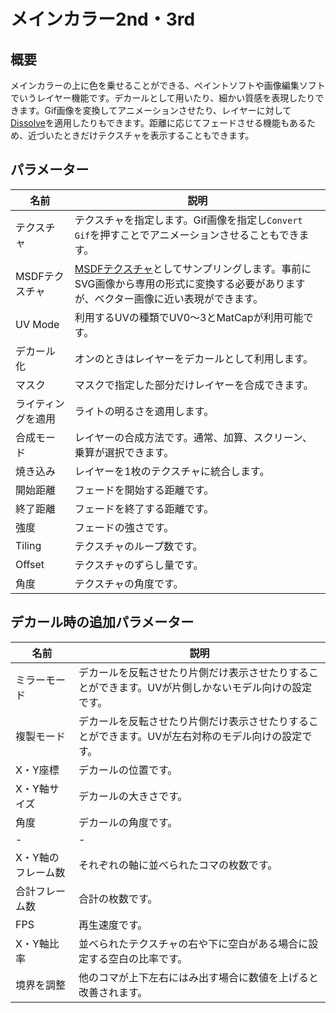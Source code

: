 # メインカラー2nd・3rd

## 概要
メインカラーの上に色を乗せることができる、ペイントソフトや画像編集ソフトでいうレイヤー機能です。デカールとして用いたり、細かい質感を表現したりできます。Gif画像を変換してアニメーションさせたり、レイヤーに対して[Dissolve](/en-us/advanced/dissolve.md)を適用したりもできます。距離に応じてフェードさせる機能もあるため、近づいたときだけテクスチャを表示することもできます。

## パラメーター

|名前|説明|
|-|-|
|テクスチャ|テクスチャを指定します。Gif画像を指定し`Convert Gif`を押すことでアニメーションさせることもできます。|
|MSDFテクスチャ|[MSDFテクスチャ](https://github.com/Chlumsky/msdfgen)としてサンプリングします。事前にSVG画像から専用の形式に変換する必要がありますが、ベクター画像に近い表現ができます。|
|UV Mode|利用するUVの種類でUV0～3とMatCapが利用可能です。|
|デカール化|オンのときはレイヤーをデカールとして利用します。|
|マスク|マスクで指定した部分だけレイヤーを合成できます。|
|ライティングを適用|ライトの明るさを適用します。|
|合成モード|レイヤーの合成方法です。通常、加算、スクリーン、乗算が選択できます。|
|焼き込み|レイヤーを1枚のテクスチャに統合します。|
|開始距離|フェードを開始する距離です。|
|終了距離|フェードを終了する距離です。|
|強度|フェードの強さです。|
|Tiling|テクスチャのループ数です。|
|Offset|テクスチャのずらし量です。|
|角度|テクスチャの角度です。|

## デカール時の追加パラメーター

|名前|説明|
|-|-|
|ミラーモード|デカールを反転させたり片側だけ表示させたりすることができます。UVが片側しかないモデル向けの設定です。|
|複製モード|デカールを反転させたり片側だけ表示させたりすることができます。UVが左右対称のモデル向けの設定です。|
|X・Y座標|デカールの位置です。|
|X・Y軸サイズ|デカールの大きさです。|
|角度|デカールの角度です。|
|-|-|
|X・Y軸のフレーム数|それぞれの軸に並べられたコマの枚数です。|
|合計フレーム数|合計の枚数です。|
|FPS|再生速度です。|
|X・Y軸比率|並べられたテクスチャの右や下に空白がある場合に設定する空白の比率です。|
|境界を調整|他のコマが上下左右にはみ出す場合に数値を上げると改善されます。|